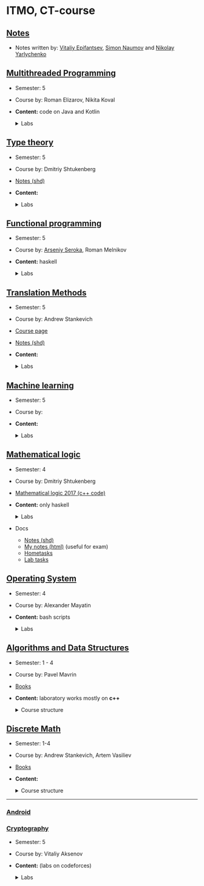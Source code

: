 # ITMO, CT-course

## [Notes](https://github.com/DubKoldun/notes)

 - Notes written by: [Vitaliy Epifantsev](https://github.com/DubKoldun), [Simon Naumov](https://github.com/nothingelsematters) and [Nikolay Yarlychenko](https://github.com/kol9)

## [Multithreaded Programming](MultithreadedProgramming)

  - Semester: 5
  - Course by: Roman Elizarov, Nikita Koval
  - __Сontent:__ code on Java and Kotlin

    <details><summary> Labs </summary>
        
      - [Stack with elimination](MultithreadedProgramming/StackElimination)
      - [Michael-Scott Queue](MultithreadedProgramming/MichaelScottQueue)

    </details>

## [Type theory](TypeTheory)

  - Semester: 5
  - Course by: Dmitriy Shtukenberg
  - [Notes (shd)](https://github.com/shd/tt2018-conspect/blob/master/conspect.pdf)
  - __Content:__ 
    <details><summary> Labs </summary>
    
    </details>

## [Functional programming](FunctionalProgramming)

  - Semester: 5
  - Course by: [Arseniy Seroka](https://github.com/jagajaga), Roman Melnikov
  - __Content:__ haskell

    <details><summary> Labs </summary>

      - [Homework 1](FunctionalProgramming/hw1)
      - [Homework 2](FunctionalProgramming/hw2)

    </details>

## [Translation Methods](TranslationMethods)
  
  - Semester: 5
  - Course by: Andrew Stankevich
  - [Course page](https://neerc.ifmo.ru/teaching/parsing/2020-2021/)
  - [Notes (shd)](https://github.com/DubKoldun/notes/blob/master/translation-methods.pdf)
  - __Content:__
     
    <details><summary> Labs </summary>

      - [Regular expressions (on perl)](TranslationMethods/Perl), [task](TranslationMethods/Perl/Tasks.pdf)
      - [Construction of top-down parsers](TranslationMethods/RecursiveParsing), [task](TranslationMethods/RecursiveParsing/02-recursive-parsing.pdf)
      - [Automatic generation of parsers](TranslationMethods/AutomaticGeneration), [task](TranslationMethods/AutomaticGeneration/03-bison-antlr.pdf)

    </details>

## [Machine learning](MachineLearning)

  - Semester: 5
  - Course by: 
  - __Content:__ 
    <details><summary> Labs </summary>
    
    </details>

## [Mathematical logic](MathLog2018)

  - Semester: 4
  - Course by: Dmitriy Shtukenberg
  - [Mathematical logic 2017 (c++ code)](MathLog)
  - __Content:__ only haskell

    <details><summary>Labs</summary>
      
      - [Parsing expression](Mathlog2018/ParseExression)
      - [Minimization of evidence](MathLog2018/MinimizingProof)
      - [Completness](MathLog2018/Completness)
      - [Primitive recursion functions (hometask 7)](MathLog2018/PrRecFunctions/haskell/Main.hs)

    </details>

  - Docs
      - [Notes (shd)](https://github.com/shd/logic2011/blob/master/conspect.pdf)
      - [My notes (html)](https://github.com/DubKoldun/notes/blob/master/src/math-log-questions.html) (useful for exam)
      - [Hometasks](MathLog2018/PrRecFunctions/haskell/hw-theory.pdf)
      - [Lab tasks](MathLog2018/README.md)

## [Operating System](OS_Mayatin)

  - Semester: 4
  - Course by: Alexander Mayatin
  - __Content:__ bash scripts

    <details><summary>Labs</summary>

      - [Lab 1](OperatingSystem/lab1), [task](OperatingSystem/lab1/Лаб1.pdf)
      - [Lab 2](OperatingSystem/lab2), [task](OperatingSystem/lab2/Лаб2.pdf)
      - [Lab 3](OperatingSystem/lab3), [task](OperatingSystem/lab3/Лаб3.pdf)
      - [Lab 4](OperatingSystem/lab4), [task](OperatingSystem/lab4/Лаб4.pdf)
      - [Lab 5](OperatingSystem/lab5), [task](OperatingSystem/lab5/Лаб5.pdf)

    </details>

## [Algorithms and Data Structures](ASD) 

 - Semester: 1 - 4
 - Course by: Pavel Mavrin
 - [Books](ASD/textbooks)
 - __Content:__ laboratory works mostly on **c++** 

    <details><summary>Course structure</summary>

      - [Some](ASD/sem3/LabASD1) 
      TODO()
    
    </details>

##  [Discrete Math](DiscreteMath)
  
  - Semester: 1-4
  - Course by: Andrew Stankevich, Artem Vasiliev
  - [Books](DisсreteMath/textbook)
  - __Content:__ 

    <details><summary>Course structure</summary>

      TODO()
    
    </details>

___

### [Android](https://github.com/DubKoldun/android_hw)

### [Cryptography](Crypto)

  - Semester: 5
  - Course by: Vitaliy Aksenov
  - __Content:__ (labs on codeforces)

    <details><summary>Labs</summary>

      - [Vigenere Decryptor](Crypto/VigenereDecryptor)
    
    </details>


